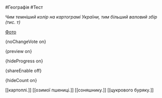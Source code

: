 #Географія #Тест

*Чим темніший колір на картограмі України, тим більший валовий збір (тис. т)*

[Фото](https://zno.osvita.ua//doc/images/znotest/25/2527/27.jpg)

{noChangeVote on}

{preview on}

{hideProgress on}

{shareEnable off}

{hideCount on}

[[картоплі.]]
[[озимої пшениці.]]
[[соняшнику.]]
[[цукрового буряку.]]
